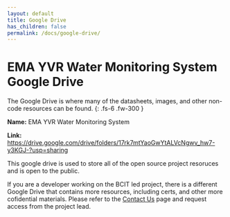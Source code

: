 ```yaml
---
layout: default
title: Google Drive
has_children: false
permalink: /docs/google-drive/
---
```


# EMA YVR Water Monitoring System Google Drive

The Google Drive is where many of the datasheets, images, and other non-code resources can be found.
{: .fs-6 .fw-300 }

<b>Name:</b> EMA YVR Water Monitoring System

<b>Link:</b> <a href="https://drive.google.com/drive/folders/17rk7mtYaoGwYtALVcNgwv_hw7-y3KGJ-?usp=sharing">https://drive.google.com/drive/folders/17rk7mtYaoGwYtALVcNgwv_hw7-y3KGJ-?usp=sharing</a>

This google drive is used to store all of the open source project resoruces and is open to the public.

If you are a developer working on the BCIT led project, there is a different Google Drive that contains more resources, including certs, and other more cofidential materials. Please refer to the [Contact Us](https://bcit-reseach-long-term-issp.github.io/docs/contact-us/) page and request access from the project lead.
